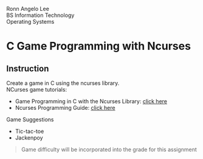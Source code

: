 Ronn Angelo Lee  
BS Information Technology  
Operating Systems  
  
# C Game Programming with Ncurses
## Instruction
Create a game in C using the ncurses library.    
NCurses game tutorials:
- Game Programming in C with the Ncurses Library: [click here](https://www.viget.com/articles/game-programming-in-c-with-the-ncurses-library/)
- Ncurses Programming Guide: [click here](http://www.cs.ukzn.ac.za/~hughm/os/notes/ncurses.html)
    
Game Suggestions
- Tic-tac-toe
- Jackenpoy

> Game difficulty will be incorporated into the grade for this assignment
